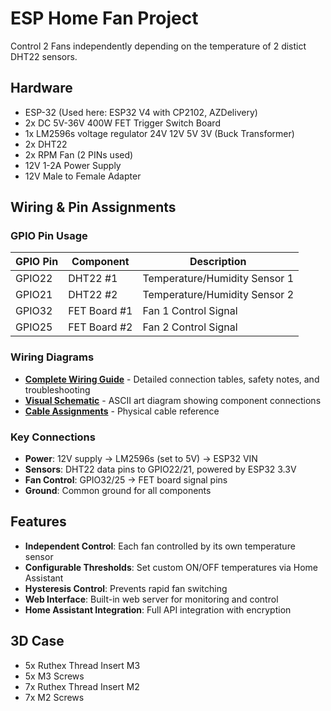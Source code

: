 # ESP Home Fan Project
Control 2 Fans independently depending on the temperature of 2 distict DHT22 sensors.

## Hardware
* ESP-32 (Used here: ESP32 V4 with CP2102, AZDelivery)
* 2x DC 5V-36V 400W FET Trigger Switch Board
* 1x LM2596s voltage regulator 24V 12V 5V 3V (Buck Transformer)
* 2x DHT22
* 2x RPM Fan (2 PINs used)
* 12V 1-2A Power Supply
* 12V Male to Female Adapter

## Wiring & Pin Assignments

### GPIO Pin Usage
| GPIO Pin | Component | Description |
|----------|-----------|-------------|
| GPIO22   | DHT22 #1  | Temperature/Humidity Sensor 1 |
| GPIO21   | DHT22 #2  | Temperature/Humidity Sensor 2 |
| GPIO32   | FET Board #1 | Fan 1 Control Signal |
| GPIO25   | FET Board #2 | Fan 2 Control Signal |

### Wiring Diagrams
- **[Complete Wiring Guide](docs/wiring_diagrams.md)** - Detailed connection tables, safety notes, and troubleshooting
- **[Visual Schematic](docs/detailed_schematic.txt)** - ASCII art diagram showing component connections
- **[Cable Assignments](img/cable_assignments.png)** - Physical cable reference

### Key Connections
- **Power**: 12V supply → LM2596s (set to 5V) → ESP32 VIN
- **Sensors**: DHT22 data pins to GPIO22/21, powered by ESP32 3.3V
- **Fan Control**: GPIO32/25 → FET board signal pins
- **Ground**: Common ground for all components

## Features
- **Independent Control**: Each fan controlled by its own temperature sensor
- **Configurable Thresholds**: Set custom ON/OFF temperatures via Home Assistant
- **Hysteresis Control**: Prevents rapid fan switching
- **Web Interface**: Built-in web server for monitoring and control
- **Home Assistant Integration**: Full API integration with encryption

## 3D Case
* 5x Ruthex Thread Insert M3
* 5x M3 Screws
* 7x Ruthex Thread Insert M2
* 7x M2 Screws